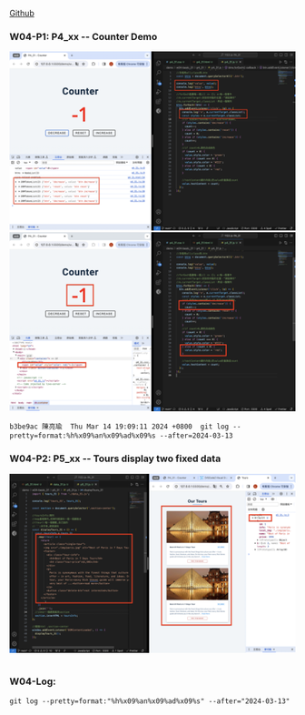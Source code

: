 [Github](https://github.com/liangyu9103/1122-js-demo_31.git)

### W04-P1: P4_xx -- Counter Demo

![](w04-p1-1.png)
![](w04-p1-2.png)

```
b3be9ac 陳亮瑜  Thu Mar 14 19:09:11 2024 +0800  git log --pretty=format:%h%x09%an%x09%ad%x09%s --after=2024-03-13
```

### W04-P2: P5_xx -- Tours display two fixed data

![](w04-p2.png)

```

```

### W04-Log:

```
git log --pretty=format:"%h%x09%an%x09%ad%x09%s" --after="2024-03-13"
```
